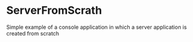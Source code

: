 # ServerFromScrath


Simple example of a console application in which a server application is created from scratch
